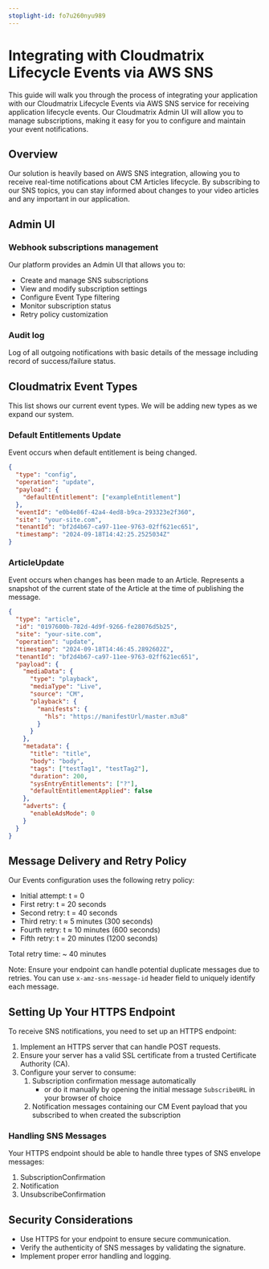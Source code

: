 ```yaml
---
stoplight-id: fo7u260nyu989
---
```


# Integrating with Cloudmatrix Lifecycle Events via AWS SNS

This guide will walk you through the process of integrating your application with our Cloudmatrix Lifecycle Events via AWS SNS service for receiving application lifecycle events. Our Cloudmatrix Admin UI will allow you to manage subscriptions, making it easy for you to configure and maintain your event notifications.


## Overview

Our solution is heavily based on AWS SNS integration, allowing you to receive real-time notifications about CM Articles lifecycle. By subscribing to our SNS topics, you can stay informed about changes to your video articles and any important in our application.

## Admin UI

### Webhook subscriptions management

Our platform provides an Admin UI that allows you to:

- Create and manage SNS subscriptions
- View and modify subscription settings
- Configure Event Type filtering
- Monitor subscription status
- Retry policy customization

### Audit log

Log of all outgoing notifications with basic details of the message including record of success/failure status.


## Cloudmatrix Event Types

This list shows our current event types. We will be adding new types as we expand our system. 

### Default Entitlements Update

Event occurs when default entitlement is being changed.

```json
{
  "type": "config",
  "operation": "update",
  "payload": {
    "defaultEntitlement": ["exampleEntitlement"]
  },
  "eventId": "e0b4e86f-42a4-4ed8-b9ca-293323e2f360",
  "site": "your-site.com",
  "tenantId": "bf2d4b67-ca97-11ee-9763-02ff621ec651",
  "timestamp": "2024-09-18T14:42:25.2525034Z"
}
```

### ArticleUpdate

Event occurs when changes has been made to an Article. Represents a snapshot of the current state of the Article at the time of publishing the message.

```json
{
  "type": "article",
  "id": "0197600b-782d-4d9f-9266-fe28076d5b25",
  "site": "your-site.com",
  "operation": "update",
  "timestamp": "2024-09-18T14:46:45.2892602Z",
  "tenantId": "bf2d4b67-ca97-11ee-9763-02ff621ec651",
  "payload": {
    "mediaData": {
      "type": "playback",
      "mediaType": "Live",
      "source": "CM",
      "playback": {
        "manifests": {
          "hls": "https://manifestUrl/master.m3u8"
        }
      }
    },
    "metadata": {
      "title": "title",
      "body": "body",
      "tags": ["testTag1", "testTag2"],
      "duration": 200,
      "sysEntryEntitlements": ["?"],
      "defaultEntitlementApplied": false
    },
    "adverts": {
      "enableAdsMode": 0
    }
  }
}
```


## Message Delivery and Retry Policy

Our Events configuration uses the following retry policy:

- Initial attempt: t = 0
- First retry: t = 20 seconds
- Second retry: t = 40 seconds
- Third retry: t ≈ 5 minutes (300 seconds)
- Fourth retry: t ≈ 10 minutes (600 seconds)
- Fifth retry: t = 20 minutes (1200 seconds)

Total retry time: ~ 40 minutes

Note: Ensure your endpoint can handle potential duplicate messages due to retries. You can use `x-amz-sns-message-id` header field to uniquely identify each message.


## Setting Up Your HTTPS Endpoint

To receive SNS notifications, you need to set up an HTTPS endpoint:

1. Implement an HTTPS server that can handle POST requests.
2. Ensure your server has a valid SSL certificate from a trusted Certificate Authority (CA).
3. Configure your server to consume:
   1. Subscription confirmation message automatically
      - or do it manually by opening the initial message `SubscribeURL` in your browser of choice
   2. Notification messages containing our CM Event payload that you subscribed to when created the subscription

### Handling SNS Messages

Your HTTPS endpoint should be able to handle three types of SNS envelope messages:

1. SubscriptionConfirmation
2. Notification
3. UnsubscribeConfirmation

## Security Considerations

- Use HTTPS for your endpoint to ensure secure communication.
- Verify the authenticity of SNS messages by validating the signature.
- Implement proper error handling and logging.

